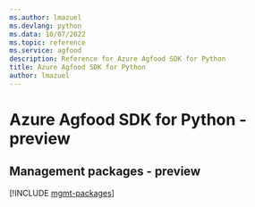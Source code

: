 ```yaml
---
ms.author: lmazuel
ms.devlang: python
ms.data: 10/07/2022
ms.topic: reference
ms.service: agfood
description: Reference for Azure Agfood SDK for Python
title: Azure Agfood SDK for Python
author: lmazuel
---
```

# Azure Agfood SDK for Python - preview

## Management packages - preview
[!INCLUDE [mgmt-packages](agfood-mgmt-index.md)]